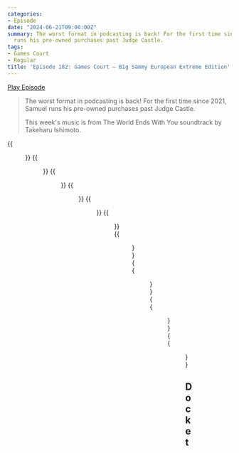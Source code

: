 ```yaml
---
categories:
- Episode
date: "2024-06-21T09:00:00Z"
summary: The worst format in podcasting is back! For the first time since 2021, Samuel
  runs his pre-owned purchases past Judge Castle.
tags:
- Games Court
- Regular
title: 'Episode 182: Games Court – Big Sammy European Extreme Edition'
---
```


[Play Episode](https://www.patreon.com/posts/episode-182-big-106313056)
> The worst format in podcasting is back! For the first time since 2021, Samuel runs his pre-owned purchases past Judge Castle.
>
> This week's music is from The World Ends With You soundtrack by Takeharu Ishimoto.

{{<figure 
    src="/assets/images/cursed-bayo.jpeg" 
    caption="Image Credit: raspberrybrain" 
    alt="Cursed Bayo">}}
{{<figure 
    src="/assets/images/colin-1.jpeg" 
    alt="Colin" >}}
{{<figure 
    src="/assets/images/colin-2.jpeg" 
    alt="Colin" >}}
{{<figure 
    src="/assets/images/dolly-mix-1.jpeg" 
    alt="Dolly Mix" >}}
{{<figure 
    src="/assets/images/dolly-mix-2.jpeg" 
    alt="Dolly Mix" >}}
{{<figure 
    src="/assets/images/dolly-mix-3.jpeg" 
    alt="Dolly Mix" >}}
{{<figure 
    src="/assets/images/time-heresy.jpeg" 
    alt="Time Heresy" >}}
{{<figure 
    src="/assets/images/infernal-machine.jpeg" 
    caption="Image Credit: RyanPlugs" 
    alt="Infernal Machine">}}
{{<figure 
    src="/assets/images/metroid-hunters.jpeg" 
    alt="Metroid Hunters" >}}
{{<figure 
    src="/assets/images/emily-naeslyn.jpeg" 
    alt="Emily Naeslyn" >}}

## Docket

|Exhibit  | Date  | Game | Format | Price | Verdict |
|--|---|---|---|--|--|
|A | Nov 21 | Viewtiful Joe| GameCube | £13.51 | Not Guilty |
|B | Nov 21 | Brute Force | Xbox |  | Guilty |
|C | Dec 21 | Paper Mario: The Door | GameCube | £89.99 | Not Guilty |
| D| Mar 22 | Assassin's Creed Unity | Xbox One | £4.05 | Not Guilty |
| E| Mar 22 | The Witcher 2: Assassins of Kings | Xbox 360 | £9.39 | Not Guilty|
|F| Mar 22 | Watch Dogs 2 | Xbox One | £4.89 | Guilty |
| G | Mar 22 | Ninja Gaiden II | Xbox 360 | £4.59 | Guilty |
| H | Apr 22 | Bayonetta & Bayonetta 2 | Switch | £49.99 | Not Guilty |
| I | Apr 22 | Tokyo Mirage Sessions ♯FE Encore |Switch | £35.27 | Guilty |
| J | Apr 22 | Lego The Lord of the Rings | Xbox 360 | £9.95 | Not Guilty |
| K | May 22 |Dead or Alive 3| Xbox 360 | £3.98 | Guilty |
| L | May 22 | Prince of Persia: The Sands of | Xbox | £6.77 | Not Guilty |
| M | Jul 22 | Metal Gear Acid 2 | PSP | £13.19 | Not Guilty |
| N | Aug 22 |The Saboteur | Xbox 360 | £5.99 | Guilty |
| O | Aug 22 | Call of Duty 2 | Xbox 360 | £5.99 | Not Guilty |
| P | Aug 22 | Battlestations: Pacific | Xbox 360 |  £5 | Mega-Guilty |
| Q | May 23 | Steel Battalion & Steel Battalion: Line of Contact | Xbox | | Not Guilty |
| R | Sep 23 | Apollo Justice: Ace Attorney | DS | £23.99 | Not Guilty |
| S | Aug 23 | Osu! Tatakae! Ouendan and Moero! Nekketsu Rhythm Damashii: Osu! Tatakae! Ouendan 2 | DS | £49.53 | Not Guilty |
| T | Aug 23 | Pokémon Platinum | DS | £89.99 | Guilty |
| U | Sep 23 | Call of Duty: Infinite Warfare | Xbox One | £3.74 | Not Guilty |
| V | Sep 23 | Driver: San Francisco | Xbox 360 | £8.23 | Not Guilty |
| W | Jan 24 | Sega Saturn & accessories | | £330 | Guilty |
| X | Jan 24 | Sega Dreamcast & accessories | | £399.99 | Not Guilty |
| Y | Mar 24 | The World Ends with You -Final Remix- | Switch | £36.99 | |
| Z | Mar 24 | Xenoblade Chronicles: Definitive Edition | Switch | | Not Guilty |
| AA | Mar 24 | Fire Emblem: Three Houses | Switch | £41.99 | Not Guilty |
| AB | | Final Fantasy IV | SNES | 2,600 JPY | Not Guilty |